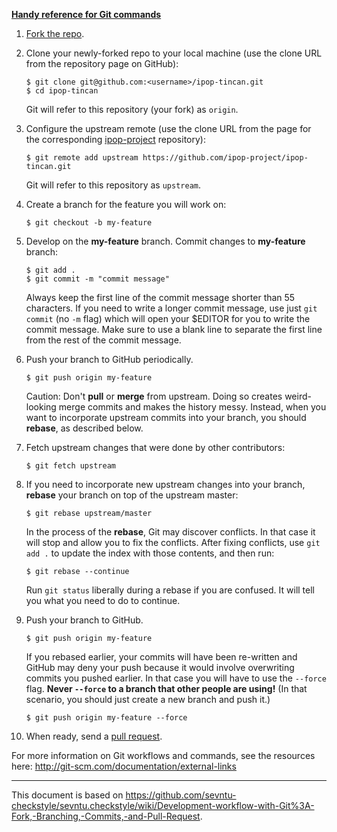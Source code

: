 [**Handy reference for Git commands**](http://git-scm.com/docs/gittutorial)

1.  [Fork the repo](http://help.github.com/fork-a-repo/).

2.  Clone your newly-forked repo to your local machine (use the clone
    URL from the repository page on GitHub):

        $ git clone git@github.com:<username>/ipop-tincan.git
        $ cd ipop-tincan

    Git will refer to this repository (your fork) as `origin`.

3.  Configure the upstream remote (use the clone URL from the page
    for the corresponding
    [ipop-project](https://github.com/ipop-project/) repository):

        $ git remote add upstream https://github.com/ipop-project/ipop-tincan.git

    Git will refer to this repository as `upstream`.

4.  Create a branch for the feature you will work on:

        $ git checkout -b my-feature

5.  Develop on the **my-feature** branch. Commit changes to **my-feature**
    branch:

        $ git add .
        $ git commit -m "commit message"

    Always keep the first line of the commit message shorter than 55
    characters. If you need to write a longer commit message, use just `git
    commit` (no `-m` flag) which will open your $EDITOR for you to write the
    commit message. Make sure to use a blank line to separate the first line
    from the rest of the commit message.

6.  Push your branch to GitHub periodically.

        $ git push origin my-feature

    Caution: Don't **pull** or **merge** from upstream. Doing so creates
    weird-looking merge commits and makes the history messy. Instead,
    when you want to incorporate upstream commits into your branch, you
    should **rebase**, as described below.

7.  Fetch upstream changes that were done by other contributors:

        $ git fetch upstream

8.  If you need to incorporate new upstream changes into your branch,
    **rebase** your branch on top of the upstream master:

        $ git rebase upstream/master

    In the process of the **rebase**, Git may discover conflicts. In
    that case it will stop and allow you to fix the conflicts. After
    fixing conflicts, use `git add .` to update the index with those
    contents, and then run:

        $ git rebase --continue

    Run `git status` liberally during a rebase if you are confused. It
    will tell you what you need to do to continue.

9.  Push your branch to GitHub.

        $ git push origin my-feature

    If you rebased earlier, your commits will have been re-written and
    GitHub may deny your push because it would involve overwriting
    commits you pushed earlier. In that case you will have to use the
    `--force` flag.  **Never `--force` to a branch that other people are
    using!** (In that scenario, you should just create a new branch and
    push it.)

        $ git push origin my-feature --force

10. When ready, send a [pull
    request](http://help.github.com/send-pull-requests/).

For more information on Git workflows and commands, see the resources
here: <http://git-scm.com/documentation/external-links>

* * *

This document is based on
<https://github.com/sevntu-checkstyle/sevntu.checkstyle/wiki/Development-workflow-with-Git%3A-Fork,-Branching,-Commits,-and-Pull-Request>.